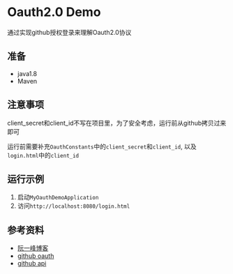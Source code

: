 # Oauth2.0 Demo

通过实现github授权登录来理解Oauth2.0协议

## 准备

- java1.8
- Maven

## 注意事项

client_secret和client_id不写在项目里，为了安全考虑，运行前从github拷贝过来即可

运行前需要补充`OauthConstants`中的`client_secret`和`client_id`, 以及`login.html`中的`client_id`

## 运行示例

1. 启动`MyOauthDemoApplication`
2. 访问`http://localhost:8080/login.html`

## 参考资料

- [阮一峰博客](http://www.ruanyifeng.com/blog/2019/04/oauth_design.html)
- [github oauth](https://developer.github.com/apps/building-oauth-apps/authorizing-oauth-apps/#web-application-flow)
- [github api](https://docs.github.com/en/free-pro-team@latest/rest/reference/users#get-the-authenticated-user)
  
  
